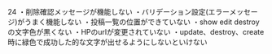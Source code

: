 24
・削除確認メッセージが機能しない
・バリデーション設定(エラーメッセージ)がうまく機能しない
・投稿一覧の位置ができていない
・show edit destroyの文字色が黒くない
・HPのurlが変更されていない
・update、destroy、create時に緑色で成功した的な文字が出せるようにしないといけない